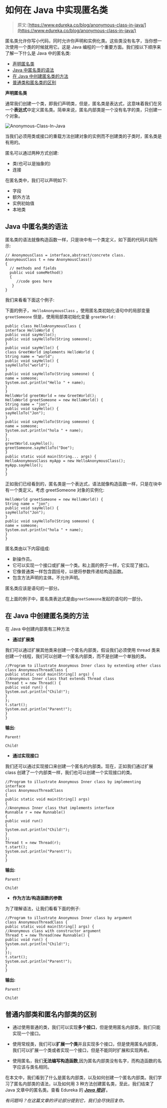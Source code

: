 # 如何在 Java 中实现匿名类

> 原文:[https://www.edureka.co/blog/anonymous-class-in-java/](https://www.edureka.co/blog/anonymous-class-in-java/)

匿名类允许你写小代码，同时允许你声明和实例化类。这些类没有名字，当你想一次使用一个类的时候就用它。这是 Java 编程的一个重要方面。我们按以下顺序来了解一下什么是 Java 中的匿名类:

*   [声明匿名类](#declare)
*   [Java 中匿名类的语法](#syntax)
*   [在 Java 中创建匿名类的方法](#ways)
*   [普通类和匿名类的区别](#difference)

**声明匿名类**

通常我们创建一个类，即我们声明类，但是，匿名类是表达式，这意味着我们在另一个**表达式**中定义匿名类。简单来说，匿名内部类是一个没有名字的类，只创建一个对象。

![Anonymous-Class-In-Java](../Images/e854e7933748cd8aa9fcd30065f59e6d.png)

当我们必须用类或接口的重载方法创建对象的实例而不创建类的子类时，匿名类是有用的。

匿名可以通过两种方式创建:

*   类(也可以是抽象的)
*   连接

在匿名类中，我们可以声明如下:

*   字段
*   额外方法
*   实例初始值
*   本地类

## **Java 中匿名类的语法**

匿名类的语法就像构造函数一样，只是块中有一个类定义，如下面的代码片段所示:

```
// AnonymousClass = interface,abstract/concrete class.
AnonymousClass t = new AnonymousClass()
{
  // methods and fields
  public void someMethod()
  {
     //code goes here
   }  
}
```

我们来看看下面这个例子:

下面的例子， `HelloAnonymousClass` ，使用匿名类初始化语句中的局部变量 `greetSomeone` 但是，使用局部类初始化变量 `greetWorld` :

```
public class HelloAnonymousClass {
interface HelloWorld {
public void sayHello();
public void sayHelloTo(String someone);
}
public void sayHello() {
class GreetWorld implements HelloWorld {
String name = "world";
public void sayHello() {
sayHelloTo("world");
}
public void sayHelloTo(String someone) {
name = someone;
System.out.println("Hello " + name);
}
}
HelloWorld greetWorld = new GreetWorld();
HelloWorld greetSomeone = new HelloWorld() {
String name = "jon";
public void sayHello() {
sayHelloTo("Jon");
}
public void sayHelloTo(String someone) {
name = someone;
System.out.println("hola " + name);
}
};
greetWorld.sayHello();
greetSomeone.sayHelloTo("Doe");
}
public static void main(String... args) {
HelloAnonymousClass myApp = new HelloAnonymousClass();
myApp.sayHello();
}
}
```

正如我们已经看到的，匿名类是一个表达式，语法就像构造函数一样，只是在块中有一个类定义。考虑 greetSomeone 对象的实例化:

```
HelloWorld greetSomeone = new HelloWorld() {
String name = "jon";
public void sayHello() {
sayHelloTo("Jon");
}
public void sayHelloTo(String someone) {
name = someone;
System.out.println("hola " + name);
}
}
```

匿名类由以下内容组成:

*   新操作员。
*   它可以实现一个接口或扩展一个类。和上面的例子一样，它实现了接口。
*   它像普通类一样包含圆括号，以便将参数传递给构造函数。
*   包含方法声明的主体。不允许声明。

匿名类应该是语句的一部分。

在上面的例子中，匿名类表达式是由`greetSomeone`发起的语句的一部分。

## **在 Java 中创建匿名类的方法**

在 Java 中创建内部类有三种方法

*   **通过扩展类**

我们可以通过扩展其他类来创建一个匿名内部类，假设我们必须使用 thread 类来创建一个线程，我们可以创建一个匿名内部类，而不是创建一个单独的类。

```
//Program to illustrate Anonymous Inner class by extending other class
class AnonymousThreadClass {
public static void main(String[] args) {
//Anonymous Inner class that extends Thread class
Thread t = new Thread() {
public void run() {
System.out.println("Child!");
}
};
t.start();
System.out.println("Parent!");
}
}
```

**输出:**

`Parent!`

`Child!`

*   **通过实现接口**

我们还可以通过实现接口来创建一个匿名的内部类。现在，正如我们通过扩展 class 创建了一个内部类一样，我们也可以创建一个实现接口的类。

```
//Program to illustrate Anonymous Inner class by implementing interface
class AnonymousThreadClass
{
public static void main(String[] args)
{
//Anonymous Inner class that implements interface
Runnable r = new Runnable()
{
public void run()
{
System.out.println("Child!");
}
};
Thread t = new Thread(r);
t.start();
System.out.println("Parent!");
}
}
```

**输出:**

`Parent!`

`Child!`

*   **作为方法/构造函数的参数**

为了理解语法，让我们看看下面的例子:

```
//Program to illustrate Anonymous Inner class by argument
class AnonymousThreadClass {
public static void main(String[] args) {
//Anonymous class with constructor argument
Thread t = new Thread(new Runnable() {
public void run() {
System.out.println("Child!");
}
});
t.start();
System.out.println("Parent!");
}
}
```

**输出:**

`Parent!`

`Child!`

## **普通内部类和匿名内部类的区别**

*   通过使用普通的类，我们可以实现**多个接口**，但是使用匿名内部类，我们只能实现一个接口。

*   使用常规类，我们可以**扩展一个类**并且实现多个接口，但是使用匿名内部类，我们可以扩展一个类或者实现一个接口，但是不能同时扩展和实现两者。

*   使用匿名，我们**无法编写构造函数**,因为匿名内部类没有名字，而构造函数的名字应该与类名相同。

在本文中，我们看到了什么是匿名内部类，以及如何创建一个匿名内部类。我们学习了匿名内部类的语法，以及如何用 3 种方法创建匿名类，至此，我们结束了 Java 文章中的匿名类。查看 Edureka 的 [***Java 培训***](https://www.edureka.co/java-j2ee-training-course) 。

*有问题吗？在这篇文章的评论部分提到它，我们会尽快回复你。*